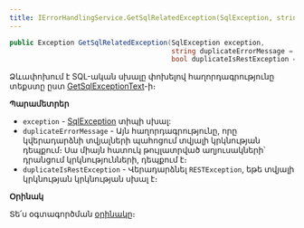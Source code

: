 ```yaml
---
title: IErrorHandlingService.GetSqlRelatedException(SqlException, string, bool) մեթոդ
---
```


```c#           
public Exception GetSqlRelatedException(SqlException exception, 
                                        string duplicateErrorMessage = "", 
                                        bool duplicateIsRestException = false)
```

Ձևափոխում է SQL-ական սխալը փոխելով հաղորդագրությունը տեքստը ըստ [GetSqlExceptionText](GetSqlExceptionText.md)-ի։

**Պարամետրեր**

* `exception` - [SqlException](https://learn.microsoft.com/en-us/dotnet/api/microsoft.data.sqlclient.sqlexception) տիպի սխալ:
* `duplicateErrorMessage` - Այն հաղորդագրությունը, որը կվերադարձնի տվյալների պահոցում տվյալի կրկնության դեպքում։
  Սա միայն հատուկ թույլատրված աղյուսակների՝ դրանցում կրկնությունների, դեպքում է։
* `duplicateIsRestException` - Վերադարձնել `RESTException`, եթե տվյալի կրկնության կրկնության սխալ է։

**Օրինակ**

Տե՛ս օգտագործման [օրինակը](../../examples/IErrorHandlingService.md#օրինակ-2)։
